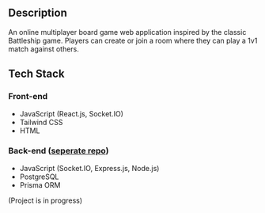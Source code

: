 ## Description
An online multiplayer board game web application inspired by the classic Battleship game. Players can create or join a room where they can play a 1v1 match against others.

## Tech Stack
### Front-end
* JavaScript (React.js, Socket.IO)
* Tailwind CSS
* HTML
### Back-end ([seperate repo](https://github.com/Charles-S01/naval-warfare-backend))
* JavaScript (Socket.IO, Express.js, Node.js)
* PostgreSQL
* Prisma ORM
  
(Project is in progress)
